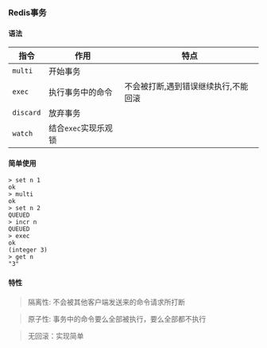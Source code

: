 ### Redis事务
#### 语法
| 指令  |  作用 | 特点 |
|---|---|---|
| `multi`  |  开始事务 | |
| `exec`  |  执行事务中的命令 | 不会被打断,遇到错误继续执行,不能回滚 |
| `discard`  |  放弃事务 | |
| `watch`  | 结合`exec`实现乐观锁  | |
#### 简单使用
```
> set n 1
ok
> multi
ok
> set n 2
QUEUED
> incr n
QUEUED
> exec
ok
(integer 3)
> get n
"3"
```
#### 特性
> 隔离性: 不会被其他客户端发送来的命令请求所打断

> 原子性: 事务中的命令要么全部被执行，要么全部都不执行

> 无回滚：实现简单




